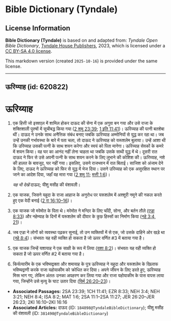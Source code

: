 # Bible Dictionary (Tyndale)

## License Information

**Bible Dictionary (Tyndale)** is based on and adapted from: _Tyndale Open Bible Dictionary_, [Tyndale House Publishers](https://tyndaleopenresources.com/), 2023, which is licensed under a [CC BY-SA 4.0 license](https://creativecommons.org/licenses/by-sa/4.0/legalcode.en).

This markdown version (created `2025-10-16`) is provided under the same license.



--------------------------------

## ऊरिय्याह (id: 620822)

ऊरिय्याह
========

1. एक हित्ती जो इस्राएल में शामिल होकर दाऊद की सेना में एक अगुवा बन गया और उसे राजा के शक्तिशाली पुरुषों में सूचीबद्ध किया गया ([2 शमू 23:39](https://ref.ly/2Sam23:39); [1 इति 11:41](https://ref.ly/1Chr11:41))। ऊरिय्याह की पत्नी बतशेबा थीं। दाऊद ने उनके साथ अनैत्तिक संबंध बनाए जबकि ऊरिय्याह अम्मोनियों से युद्ध कर रहा था। जब उन्हें उनकी गर्भावस्था के बारे में पता चला, तो दाऊद ने ऊरिय्याह को यरूशलेम बुलाया। उन्हें आशा थी कि उरिय्याह उसकी पत्नी के साथ शयन करेगा और स्वयं को पिता मानेगा। ऊरिय्याह सेवकों के कमरे में शयन किया। वह घर का आनंद नहीं लेना चाहता था जबकि उसके साथी युद्ध में थे। दूसरी रात दाऊद ने फिर से उसे अपनी पत्नी के साथ शयन करने के लिए लुभाने की कोशिश की। ऊरिय्याह, नशे की हालत के बावजूद, घर नहीं गया। इसलिए, उसने राजभवन में रात बिताई। साजिश को अंजाम देने के लिए, दाऊद ने ऊरिय्याह को फिर से युद्ध में भेज दिया। उसने उरिय्याह को एक असुरक्षित स्थान पर जाने का आदेश दिया, जहाँ वह मारा गया ([2 शमू 11](https://ref.ly/2Sam11:1-2Sam11:27); [मत्ती 1:6](https://ref.ly/Matt1:6))।

    *यह भी देखें* दाऊद; यीशु मसीह की वंशावली।

2. एक याजक, जिसने यहूदा के राजा आहाज के अनुरोध पर यरूशलेम में अश्शूरी नमूने की नकल करते हुए एक वेदी बनाई ([2 रा 16:10–16](https://ref.ly/2Kgs16:10-2Kgs16:16))।
3. एक याजक जो मरेमोत के पिता थे। मरेमोत ने मन्दिर के लिए चाँदी, सोना, और बर्तन तौले ([एज्रा 8:33](https://ref.ly/Ezra8:33)) और नहेम्याह के दिनों में यरूशलेम की दीवार के कुछ हिस्सों का निर्माण किया ([नहे 3:4, 21](https://ref.ly/Neh3:4,Neh3:21))।
4. जब एज्रा ने लोगों को व्यवस्था पढ़कर सुनाई, तो उन व्यक्तियों में से एक, जो उसके दाहिने ओर खड़े था ([नहे 8:4](https://ref.ly/Neh8:4))। संभवतः यह वही व्यक्ति हो सकता है जो ऊपर वर्णित \#3 में बताया गया है।
5. एक याजक जिन्हें यशायाह ने एक साक्षी के रूप में लिया ([यशा 8:2](https://ref.ly/Isa8:2))। संभवतः यह वही व्यक्ति हो सकता है जो ऊपर वर्णित \#2 में बताया गया है।
6. किर्यत्यारीम के एक भविष्यद्वक्ता और शमायाह के पुत्र ऊरिय्याह ने यहूदा और यरूशलेम के खिलाफ भविष्यद्वाणी करके राजा यहोयाकीम को क्रोधित कर दिया। अपने जीवन के लिए डरते हुए, ऊरिय्याह मिस्र भाग गए, लेकिन अंततः उनका अपहरण कर लिया गया और राजा यहोयाकीम के पास वापस लाया गया, जिन्होंने उसे मृत्यु के घाट उतार दिया ([यिर्म 26:20–23](https://ref.ly/Jer26:20-Jer26:23))।

* **Associated Passages:** 2SA 23:39; 1CH 11:41; EZR 8:33; NEH 3:4; NEH 3:21; NEH 8:4; ISA 8:2; MAT 1:6; 2SA 11:1–2SA 11:27; JER 26:20–JER 26:23; 2KI 16:10–2KI 16:16
* **Associated Articles:** दाऊद (ID: `184898@TyndaleBibleDictionary`); यीशु मसीह की वंशावली (ID: `381490@TyndaleBibleDictionary`)

